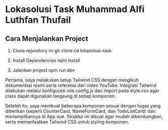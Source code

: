 # Lokasolusi Task Muhammad Alfi Luthfan Thufail

## Cara Menjalankan Project
1. Clone repository ini
    git clone <url-repo>
    cd lokasolusi-task

2. Install Dependencies
    npm install

3. Jalankan project
    npm run dev


Pertama, saya melakukan setup Tailwind CSS dengan mengikuti dokumentasi resmi serta referensi dari video YouTube. Integrasi Tailwind dilakukan melalui konfigurasi vite.config.js dan import pada style.css agar class dapat digunakan langsung di setiap komponen.

Setelah itu, saya membuat beberapa komponen sesuai dengan tugas yang diberikan (seperti CounterCard, NameFormCard, dan TodoListCard) dan menampilkannya di App.vue. Struktur ini dibuat agar mudah dikembangkan, serta memanfaatkan Tailwind CSS untuk styling komponen.